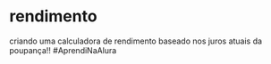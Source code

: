 # rendimento

criando uma calculadora de rendimento baseado nos juros atuais da poupança!!
#AprendiNaAlura
